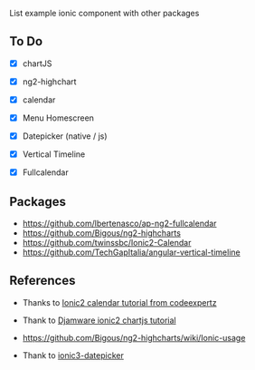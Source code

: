 List example ionic component with other packages

## To Do
* [x] chartJS

* [x] ng2-highchart

* [x] calendar

* [x] Menu Homescreen

* [x] Datepicker (native / js)

* [x] Vertical Timeline

* [x] Fullcalendar


## Packages
* https://github.com/lbertenasco/ap-ng2-fullcalendar
* https://github.com/Bigous/ng2-highcharts
* https://github.com/twinssbc/Ionic2-Calendar
* https://github.com/TechGapItalia/angular-vertical-timeline

## References
* Thanks to [Ionic2 calendar tutorial from codeexpertz](https://www.codeexpertz.com/blog/mobile/ionic-2-calendar)

* Thank to [Djamware ionic2 chartjs tutorial](https://www.djamware.com/post/598953f880aca768e4d2b12b/creating-beautiful-charts-easily-using-ionic-3-and-angular-4)

* https://github.com/Bigous/ng2-highcharts/wiki/Ionic-usage

* Thank to [ionic3-datepicker](https://github.com/pauloedsr/ionic3-datepicker/)
